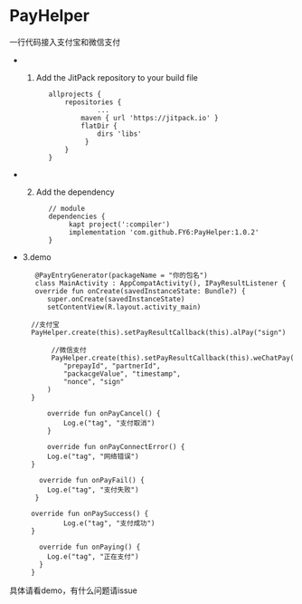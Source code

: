 # PayHelper
一行代码接入支付宝和微信支付

* 1. Add the JitPack repository to your build file

	
			allprojects {
				repositories {
						...
					maven { url 'https://jitpack.io' }
        			flatDir {
            			dirs 'libs'
       				 }
				}
			}


* 2. Add the dependency

            // module
			dependencies {
				 kapt project(':compiler')
	             implementation 'com.github.FY6:PayHelper:1.0.2'
			}

* 3.demo


	     @PayEntryGenerator(packageName = "你的包名")
	     class MainActivity : AppCompatActivity(), IPayResultListener {
         override fun onCreate(savedInstanceState: Bundle?) {
            super.onCreate(savedInstanceState)
            setContentView(R.layout.activity_main)

        //支付宝
        PayHelper.create(this).setPayResultCallback(this).alPay("sign")

        	 //微信支付
       		 PayHelper.create(this).setPayResultCallback(this).weChatPay(
                "prepayId", "partnerId",
                "packacgeValue", "timestamp",
                "nonce", "sign"
            )
        }

        	override fun onPayCancel() {
        		Log.e("tag", "支付取消")
         	}

        	override fun onPayConnectError() {
        	Log.e("tag", "网络错误")
        }

          override fun onPayFail() {
        	Log.e("tag", "支付失败")
       	 }

        override fun onPaySuccess() {
          		Log.e("tag", "支付成功")
        }

          override fun onPaying() {
         	Log.e("tag", "正在支付")
          }
        }

具体请看demo，有什么问题请issue
